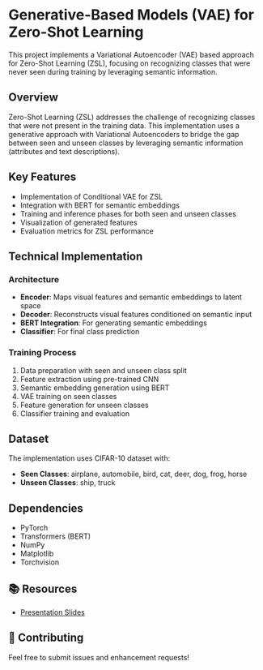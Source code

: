 # Generative-Based Models (VAE) for Zero-Shot Learning

This project implements a Variational Autoencoder (VAE) based approach for Zero-Shot Learning (ZSL), focusing on recognizing classes that were never seen during training by leveraging semantic information.

## Overview

Zero-Shot Learning (ZSL) addresses the challenge of recognizing classes that were not present in the training data. This implementation uses a generative approach with Variational Autoencoders to bridge the gap between seen and unseen classes by leveraging semantic information (attributes and text descriptions).

## Key Features

- Implementation of Conditional VAE for ZSL
- Integration with BERT for semantic embeddings
- Training and inference phases for both seen and unseen classes
- Visualization of generated features
- Evaluation metrics for ZSL performance

## Technical Implementation

### Architecture
- **Encoder**: Maps visual features and semantic embeddings to latent space
- **Decoder**: Reconstructs visual features conditioned on semantic input
- **BERT Integration**: For generating semantic embeddings
- **Classifier**: For final class prediction

### Training Process
1. Data preparation with seen and unseen class split
2. Feature extraction using pre-trained CNN
3. Semantic embedding generation using BERT
4. VAE training on seen classes
5. Feature generation for unseen classes
6. Classifier training and evaluation

## Dataset

The implementation uses CIFAR-10 dataset with:
- **Seen Classes**: airplane, automobile, bird, cat, deer, dog, frog, horse
- **Unseen Classes**: ship, truck

## Dependencies

- PyTorch
- Transformers (BERT)
- NumPy
- Matplotlib
- Torchvision

## 📚 Resources

- [Presentation Slides](https://gamma.app/docs/Generative-Methods-for-Zero-Shot-Learning-The-Power-of-VAEs-5j1snunpsed7xja)

## 🤝 Contributing

Feel free to submit issues and enhancement requests!